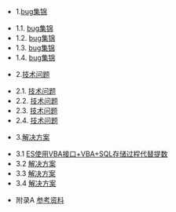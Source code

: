 * 1.[bug集锦](01.0.md)
 - 1.1. [bug集锦](01.1.md)
 - 1.2. [bug集锦](01.2.md)
 - 1.3. [bug集锦](01.3.md)
 - 1.4. [bug集锦](01.4.md)
* 2.[技术问题](02.0.md)
 - 2.1. [技术问题](02.1.md)
 - 2.2. [技术问题](02.2.md)
 - 2.3. [技术问题](02.3.md)
 - 2.4. [技术问题](02.4.md)
* 3.[解决方案](03.0.md)
 - 3.1 [ES使用VBA接口+VBA+SQL存储过程代替提数](03.1.md)
 - 3.2 [解决方案](03.2.md)
 - 3.3 [解决方案](03.3.md)
 - 3.4 [解决方案](03.4.md)
* 附录A [参考资料](ref.md)
